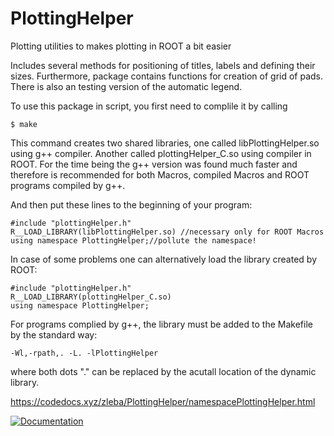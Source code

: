 # PlottingHelper
Plotting utilities to makes plotting in ROOT a bit easier

Includes several methods for positioning of titles, labels and defining their sizes.
Furthermore, package contains functions for creation of grid of pads.
There is also an testing version of the automatic legend.

To use this package in script, you first need to complile it by calling
```
$ make
```

This command creates two shared libraries, one called libPlottingHelper.so using g++ compiler.
Another called plottingHelper_C.so using compiler in ROOT.
For the time being the g++ version was found much faster and therefore is recommended for both Macros, compiled Macros and ROOT programs compiled by g++.

And then put these lines to the beginning of your program:
```
#include "plottingHelper.h"
R__LOAD_LIBRARY(libPlottingHelper.so) //necessary only for ROOT Macros
using namespace PlottingHelper;//pollute the namespace!
```

In case of some problems one can alternatively load the library created by ROOT:
```
#include "plottingHelper.h"
R__LOAD_LIBRARY(plottingHelper_C.so)
using namespace PlottingHelper;
```

For programs complied by g++, the library must be added to the Makefile by the standard way:
```
-Wl,-rpath,. -L. -lPlottingHelper
```
where both dots "." can be replaced by the acutall location of the dynamic library.


https://codedocs.xyz/zleba/PlottingHelper/namespacePlottingHelper.html

[![Documentation](https://codedocs.xyz/zleba/PlottingHelper.svg)](https://codedocs.xyz/zleba/PlottingHelper/)
